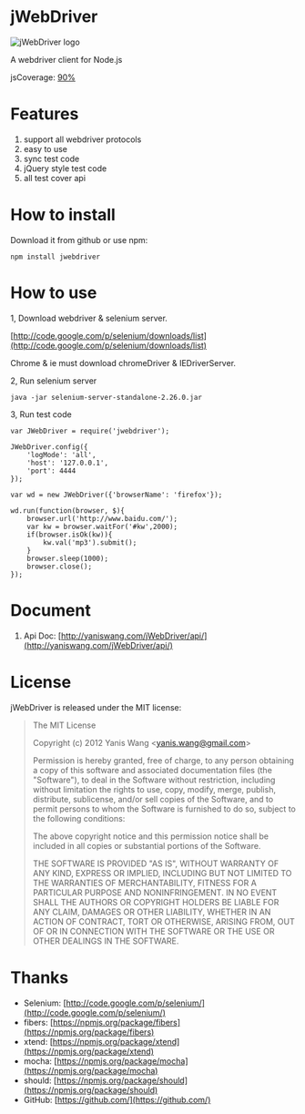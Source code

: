 jWebDriver
================

![jWebDriver logo](https://raw.github.com/yaniswang/jWebDriver/master/logo.png)

A webdriver client for Node.js

jsCoverage: [90%](http://yaniswang.com/jWebDriver/coverage.html)

Features
================

1. support all webdriver protocols
2. easy to use
3. sync test code
4. jQuery style test code
5. all test cover api

How to install
================

Download it from github or use npm:

	npm install jwebdriver

How to use
================

1, Download webdriver & selenium server.

[http://code.google.com/p/selenium/downloads/list](http://code.google.com/p/selenium/downloads/list)

Chrome & ie must download chromeDriver & IEDriverServer.

2, Run selenium server

	java -jar selenium-server-standalone-2.26.0.jar

3, Run test code

	var JWebDriver = require('jwebdriver');

	JWebDriver.config({
	    'logMode': 'all',
	    'host': '127.0.0.1',
	    'port': 4444
	});

	var wd = new JWebDriver({'browserName': 'firefox'});

	wd.run(function(browser, $){
		browser.url('http://www.baidu.com/');
		var kw = browser.waitFor('#kw',2000);
		if(browser.isOk(kw)){
			kw.val('mp3').submit();
		}
	    browser.sleep(1000);
	    browser.close();
	});

Document
================

1. Api Doc: [http://yaniswang.com/jWebDriver/api/](http://yaniswang.com/jWebDriver/api/)

License
================

jWebDriver is released under the MIT license:

> The MIT License
>
> Copyright (c) 2012 Yanis Wang \<yanis.wang@gmail.com\>
>
> Permission is hereby granted, free of charge, to any person obtaining a copy
> of this software and associated documentation files (the "Software"), to deal
> in the Software without restriction, including without limitation the rights
> to use, copy, modify, merge, publish, distribute, sublicense, and/or sell
> copies of the Software, and to permit persons to whom the Software is
> furnished to do so, subject to the following conditions:
>
> The above copyright notice and this permission notice shall be included in
> all copies or substantial portions of the Software.
>
> THE SOFTWARE IS PROVIDED "AS IS", WITHOUT WARRANTY OF ANY KIND, EXPRESS OR
> IMPLIED, INCLUDING BUT NOT LIMITED TO THE WARRANTIES OF MERCHANTABILITY,
> FITNESS FOR A PARTICULAR PURPOSE AND NONINFRINGEMENT. IN NO EVENT SHALL THE
> AUTHORS OR COPYRIGHT HOLDERS BE LIABLE FOR ANY CLAIM, DAMAGES OR OTHER
> LIABILITY, WHETHER IN AN ACTION OF CONTRACT, TORT OR OTHERWISE, ARISING FROM,
> OUT OF OR IN CONNECTION WITH THE SOFTWARE OR THE USE OR OTHER DEALINGS IN
> THE SOFTWARE.

Thanks
================

* Selenium: [http://code.google.com/p/selenium/](http://code.google.com/p/selenium/)
* fibers: [https://npmjs.org/package/fibers](https://npmjs.org/package/fibers)
* xtend: [https://npmjs.org/package/xtend](https://npmjs.org/package/xtend)
* mocha: [https://npmjs.org/package/mocha](https://npmjs.org/package/mocha)
* should: [https://npmjs.org/package/should](https://npmjs.org/package/should)
* GitHub: [https://github.com/](https://github.com/)
